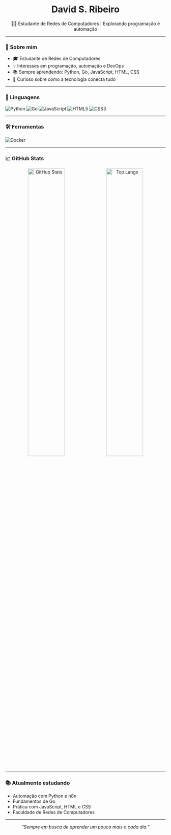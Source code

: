 <h1 align="center">David S. Ribeiro</h1>

<p align="center">
  👨‍💻 Estudante de Redes de Computadores | Explorando programação e automação
</p>

---

### 🚀 Sobre mim

- 🎓 Estudante de Redes de Computadores  
- 💡 Interesses em programação, automação e DevOps  
- 📚 Sempre aprendendo: Python, Go, JavaScript, HTML, CSS  
- 🔎 Curioso sobre como a tecnologia conecta tudo  

---

### 🤖 Linguagens

![Python](https://img.shields.io/badge/-Python-3776AB?style=flat&logo=python&logoColor=white)
![Go](https://img.shields.io/badge/-Go-00ADD8?style=flat&logo=go&logoColor=white)
![JavaScript](https://img.shields.io/badge/-JavaScript-F7DF1E?style=flat&logo=javascript&logoColor=black)
![HTML5](https://img.shields.io/badge/-HTML5-E34F26?style=flat&logo=html5&logoColor=white)
![CSS3](https://img.shields.io/badge/-CSS3-1572B6?style=flat&logo=css3&logoColor=white)

---

### 🛠️ Ferramentas

![Docker]([https://img.shields.io/badge/-Python-3776AB?style=flat&logo=python&logoColor=white])

---

### 📈 GitHub Stats

<p align="center">
  <img src="https://github-readme-stats.vercel.app/api?username=David00SR&show_icons=true&theme=tokyonight" alt="GitHub Stats" width="48%"/>
  <img src="https://github-readme-stats.vercel.app/api/top-langs/?username=David00SR&layout=compact&theme=tokyonight" alt="Top Langs" width="48%"/>
</p>

---

### 📚 Atualmente estudando

- Automação com Python e n8n  
- Fundamentos de Go  
- Prática com JavaScript, HTML e CSS  
- Faculdade de Redes de Computadores  

---

<p align="center">
  <em>“Sempre em busca de aprender um pouco mais a cada dia.”</em>
</p>
